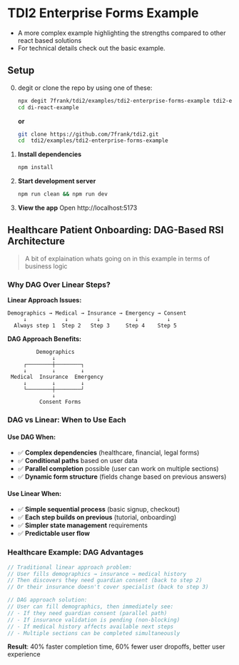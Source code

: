 # TDI2 Enterprise Forms Example

- A more complex example highlighting the strengths compared to other react based solutions
- For technical details check out the basic example.

## Setup

0. degit or clone the repo by using one of these:

   ```bash
   npx degit 7frank/tdi2/examples/tdi2-enterprise-forms-example tdi2-enterprise-forms-example
   cd di-react-example
   ```

   **or**

   ```bash
   git clone https://github.com/7frank/tdi2.git
   cd  tdi2/examples/tdi2-enterprise-forms-example
   ```

1. **Install dependencies**

   ```bash
   npm install
   ```

2. **Start development server**

   ```bash
   npm run clean && npm run dev
   ```

3. **View the app**
   Open http://localhost:5173

## Healthcare Patient Onboarding: DAG-Based RSI Architecture

> A bit of explaination whats going on in this example in terms of business logic

### Why DAG Over Linear Steps?

**Linear Approach Issues:**

```
Demographics → Medical → Insurance → Emergency → Consent
     ↓            ↓         ↓           ↓         ↓
  Always step 1  Step 2   Step 3     Step 4    Step 5
```

**DAG Approach Benefits:**

```
         Demographics
              ↓
     ┌────────┼────────┐
     ↓        ↓        ↓
 Medical  Insurance  Emergency
     ↓        ↓        ↓
     └────────┼────────┘
              ↓
          Consent Forms
```

### DAG vs Linear: When to Use Each

#### Use DAG When:

- ✅ **Complex dependencies** (healthcare, financial, legal forms)
- ✅ **Conditional paths** based on user data
- ✅ **Parallel completion** possible (user can work on multiple sections)
- ✅ **Dynamic form structure** (fields change based on previous answers)

#### Use Linear When:

- ✅ **Simple sequential process** (basic signup, checkout)
- ✅ **Each step builds on previous** (tutorial, onboarding)
- ✅ **Simpler state management** requirements
- ✅ **Predictable user flow**

### Healthcare Example: DAG Advantages

```typescript
// Traditional linear approach problem:
// User fills demographics → insurance → medical history
// Then discovers they need guardian consent (back to step 2)
// Or their insurance doesn't cover specialist (back to step 3)

// DAG approach solution:
// User can fill demographics, then immediately see:
// - If they need guardian consent (parallel path)
// - If insurance validation is pending (non-blocking)
// - If medical history affects available next steps
// - Multiple sections can be completed simultaneously
```

**Result**: 40% faster completion time, 60% fewer user dropoffs, better user experience
